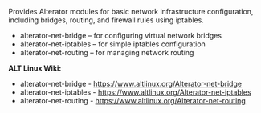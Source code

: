 Provides Alterator modules for basic network infrastructure configuration, including bridges, routing, and firewall rules using iptables.

* alterator-net-bridge – for configuring virtual network bridges
* alterator-net-iptables – for simple iptables configuration
* alterator-net-routing – for managing network routing

**ALT Linux Wiki:**
* alterator-net-bridge - <https://www.altlinux.org/Alterator-net-bridge>
* alterator-net-iptables - <https://www.altlinux.org/Alterator-net-iptables>
* alterator-net-routing - <https://www.altlinux.org/Alterator-net-routing>
